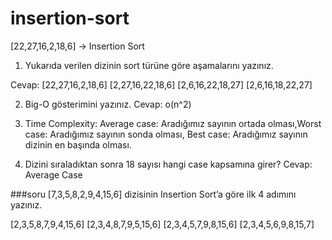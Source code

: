 # insertion-sort
[22,27,16,2,18,6] -> Insertion Sort

1. Yukarıda verilen dizinin sort türüne göre aşamalarını yazınız.

Cevap:
[22,27,16,2,18,6]
[2,27,16,22,18,6]
[2,6,16,22,18,27]
[2,6,16,18,22,27]
  
2. Big-O gösterimini yazınız.
Cevap: o(n^2)

3. Time Complexity: Average case: Aradığımız sayının ortada olması,Worst case: Aradığımız sayının sonda olması, 
Best case: Aradığımız sayının dizinin en başında olması.

4. Dizini sıraladıktan sonra 18 sayısı hangi case kapsamına girer? 
Cevap: Average Case

###soru
[7,3,5,8,2,9,4,15,6] dizisinin Insertion Sort’a göre ilk 4 adımını yazınız.

[2,3,5,8,7,9,4,15,6]
[2,3,4,8,7,9,5,15,6]
[2,3,4,5,7,9,8,15,6]
[2,3,4,5,6,9,8,15,7]

